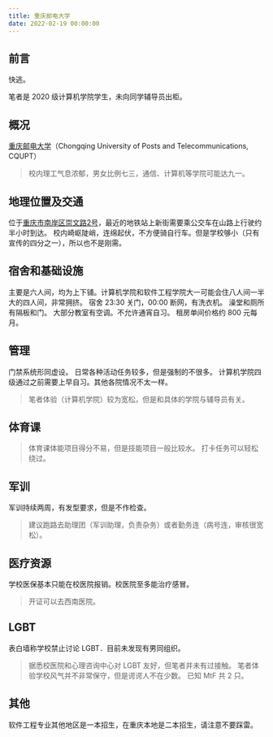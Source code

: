 ```yaml
---
title: 重庆邮电大学
date: 2022-02-19 00:00:00
---
```


## 前言

快逃。

笔者是 2020 级计算机学院学生，未向同学辅导员出柜。

## 概况

[重庆邮电大学](http://www.cqupt.edu.cn/)（Chongqing University of Posts and Telecommunications, CQUPT）

>校内理工气息浓郁，男女比例七三，通信、计算机等学院可能达九一。

## 地理位置及交通

位于[重庆市南岸区崇文路2号](https://amap.com/place/B00170C5Z4)，最近的地铁站上新街需要乘公交车在山路上行驶约半小时到达。
校内崎岖陡峭，连绵起伏，不方便骑自行车。但是学校够小（只有宣传的四分之一），所以也不是刚需。

## 宿舍和基础设施

主要是六人间，均为上下铺。计算机学院和软件工程学院大一可能会住八人间一半大的四人间，非常拥挤。
宿舍 23:30 关门，00:00 断网，有洗衣机。
澡堂和厕所有隔板和门。
大部分教室有空调。不允许通宵自习。
租房单间价格约 800 元每月。

## 管理

门禁系统形同虚设。
日常各种活动任务较多，但是强制的不很多。
计算机学院四级通过之前需要上早自习。其他各院情况不太一样。
>笔者体验（计算机学院）较为宽松，但是和具体的学院与辅导员有关。

## 体育课

>体育课体能项目得分不易，但是技能项目一般比较水。
打卡任务可以轻松绕过。

## 军训

军训持续两周，有发型要求，但是不作检查。
>建议跑路去助理团（军训助理，负责杂务）或者勤务连（病号连，审核很宽松）。

## 医疗资源

学校医保基本只能在校医院报销。校医院至多能治疗感冒。
>开证可以去西南医院。

## LGBT

表白墙称学校禁止讨论 LGBT．目前未发现有男同组织。
>据悉校医院和心理咨询中心对 LGBT 友好，但笔者并未有过接触。
>笔者体验学校风气并不非常保守，但是谔谔人不在少数。
已知 MtF 共 2 只。

## 其他

软件工程专业其他地区是一本招生，在重庆本地是二本招生，请注意不要踩雷。
